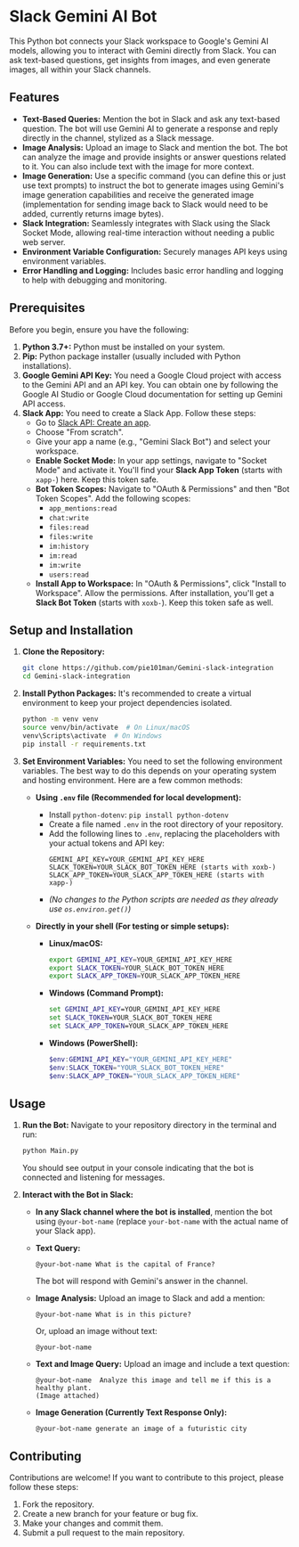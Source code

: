 # Slack Gemini AI Bot

This Python bot connects your Slack workspace to Google's Gemini AI models, allowing you to interact with Gemini directly from Slack. You can ask text-based questions, get insights from images, and even generate images, all within your Slack channels.

## Features

*   **Text-Based Queries:**  Mention the bot in Slack and ask any text-based question. The bot will use Gemini AI to generate a response and reply directly in the channel, stylized as a Slack message.
*   **Image Analysis:**  Upload an image to Slack and mention the bot. The bot can analyze the image and provide insights or answer questions related to it. You can also include text with the image for more context.
*   **Image Generation:** Use a specific command (you can define this or just use text prompts) to instruct the bot to generate images using Gemini's image generation capabilities and receive the generated image (implementation for sending image back to Slack would need to be added, currently returns image bytes).
*   **Slack Integration:** Seamlessly integrates with Slack using the Slack Socket Mode, allowing real-time interaction without needing a public web server.
*   **Environment Variable Configuration:** Securely manages API keys using environment variables.
*   **Error Handling and Logging:** Includes basic error handling and logging to help with debugging and monitoring.

## Prerequisites

Before you begin, ensure you have the following:

1.  **Python 3.7+:** Python must be installed on your system.
2.  **Pip:**  Python package installer (usually included with Python installations).
3.  **Google Gemini API Key:** You need a Google Cloud project with access to the Gemini API and an API key. You can obtain one by following the Google AI Studio or Google Cloud documentation for setting up Gemini API access.
4.  **Slack App:** You need to create a Slack App. Follow these steps:
    *   Go to [Slack API: Create an app](https://api.slack.com/apps?new_app=1).
    *   Choose "From scratch".
    *   Give your app a name (e.g., "Gemini Slack Bot") and select your workspace.
    *   **Enable Socket Mode:** In your app settings, navigate to "Socket Mode" and activate it. You'll find your **Slack App Token** (starts with `xapp-`) here. Keep this token safe.
    *   **Bot Token Scopes:** Navigate to "OAuth & Permissions" and then "Bot Token Scopes". Add the following scopes:
        *   `app_mentions:read`
        *   `chat:write`
        *   `files:read`
        *   `files:write`
        *   `im:history`
        *   `im:read`
        *   `im:write`
        *   `users:read`
    *   **Install App to Workspace:**  In "OAuth & Permissions", click "Install to Workspace". Allow the permissions. After installation, you'll get a **Slack Bot Token** (starts with `xoxb-`). Keep this token safe as well.

## Setup and Installation

1.  **Clone the Repository:**
    ```bash
    git clone https://github.com/pie101man/Gemini-slack-integration
    cd Gemini-slack-integration
    ```

2.  **Install Python Packages:**
    It's recommended to create a virtual environment to keep your project dependencies isolated.
    ```bash
    python -m venv venv
    source venv/bin/activate  # On Linux/macOS
    venv\Scripts\activate  # On Windows
    pip install -r requirements.txt
    ```

3.  **Set Environment Variables:**
    You need to set the following environment variables.  The best way to do this depends on your operating system and hosting environment. Here are a few common methods:

    *   **Using `.env` file (Recommended for local development):**
        *   Install `python-dotenv`: `pip install python-dotenv`
        *   Create a file named `.env` in the root directory of your repository.
        *   Add the following lines to `.env`, replacing the placeholders with your actual tokens and API key:
            ```
            GEMINI_API_KEY=YOUR_GEMINI_API_KEY_HERE
            SLACK_TOKEN=YOUR_SLACK_BOT_TOKEN_HERE (starts with xoxb-)
            SLACK_APP_TOKEN=YOUR_SLACK_APP_TOKEN_HERE (starts with xapp-)
            ```
        *   *(No changes to the Python scripts are needed as they already use `os.environ.get()`)*

    *   **Directly in your shell (For testing or simple setups):**
        *   **Linux/macOS:**
            ```bash
            export GEMINI_API_KEY=YOUR_GEMINI_API_KEY_HERE
            export SLACK_TOKEN=YOUR_SLACK_BOT_TOKEN_HERE
            export SLACK_APP_TOKEN=YOUR_SLACK_APP_TOKEN_HERE
            ```
        *   **Windows (Command Prompt):**
            ```cmd
            set GEMINI_API_KEY=YOUR_GEMINI_API_KEY_HERE
            set SLACK_TOKEN=YOUR_SLACK_BOT_TOKEN_HERE
            set SLACK_APP_TOKEN=YOUR_SLACK_APP_TOKEN_HERE
            ```
        *   **Windows (PowerShell):**
            ```powershell
            $env:GEMINI_API_KEY="YOUR_GEMINI_API_KEY_HERE"
            $env:SLACK_TOKEN="YOUR_SLACK_BOT_TOKEN_HERE"
            $env:SLACK_APP_TOKEN="YOUR_SLACK_APP_TOKEN_HERE"
            ```
## Usage

1.  **Run the Bot:**
    Navigate to your repository directory in the terminal and run:
    ```bash
    python Main.py
    ```
    You should see output in your console indicating that the bot is connected and listening for messages.

2.  **Interact with the Bot in Slack:**
    *   **In any Slack channel where the bot is installed**, mention the bot using `@your-bot-name` (replace `your-bot-name` with the actual name of your Slack app).

    *   **Text Query:**
        ```slack
        @your-bot-name What is the capital of France?
        ```
        The bot will respond with Gemini's answer in the channel.

    *   **Image Analysis:**
        Upload an image to Slack and add a mention:
        ```slack
        @your-bot-name What is in this picture?
        ```
        Or, upload an image without text:
        ```slack
        @your-bot-name
        ```

    *   **Text and Image Query:**
        Upload an image and include a text question:
        ```slack
        @your-bot-name  Analyze this image and tell me if this is a healthy plant.
        (Image attached)
        ```

    *   **Image Generation (Currently Text Response Only):**
        ```slack
        @your-bot-name generate an image of a futuristic city
        ```

## Contributing

Contributions are welcome! If you want to contribute to this project, please follow these steps:

1.  Fork the repository.
2.  Create a new branch for your feature or bug fix.
3.  Make your changes and commit them.
4.  Submit a pull request to the main repository.
